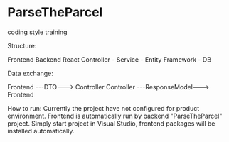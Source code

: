 # ParseTheParcel
coding style training

Structure:

Frontend	Backend
React		Controller - Service - Entity Framework - DB

Data exchange:

Frontend  ---DTO---> Controller
Controller ---ResponseModel---> Frontend

How to run:
Currently the project have not configured for product environment.
Frontend is automatically run by backend "ParseTheParcel" project.
Simply start project in Visual Studio, frontend packages will be installed automatically.